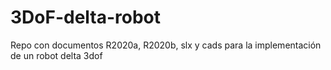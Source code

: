 # 3DoF-delta-robot
Repo con documentos R2020a, R2020b, slx y cads para la implementación de un robot delta 3dof
